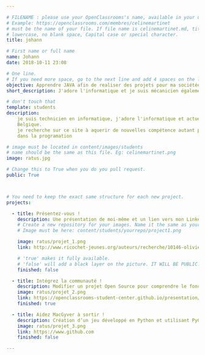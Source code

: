 ```yaml
---

# FILENAME : please use your OpenClassrooms's name, available in your url.
# Example: https://openclassrooms.com/membres/celinemartinet
# must be the name of your file. If file name is celinemartinet.md, title is celinemartinet.
# lowercase, no blank space, Capital case or special character.
title: johann

# First name or full name
name: Johann
date: 2018-10-11 23:08

# One line.
# If you need more space, go to the next line and add 4 spaces on the left, as in 'description'.
objective: Apprendre JAVA afin de realiser des projets pour ma sociétée.
short_description: J'adore l'informatique et je suis mécanicien égalemeent. J'apprends à coder le JAVA pour des projets pro.

# don't touch that
template: students
description:
    je suis technicien en informatique, j'adore l'informatique et actuellement je dispose de ma société en france comme en
    Belgique.
    je recherche sur ce site à aquerir de nouvelles compétence autant pour mon utilisation personnelle que pour me reconvertir
    dans la programation

# image must be located in content/images/students
# name should be the same as this file. Eg: celinemartinet.png
image: ratus.jpg

# Change this to True when you do you pull request.
public: True



# You need to keep the exact same structure for each new project.
projects:

  - title: Présentez-vous !
    description: Une présentation de moi-même et un lien vers mon LinkedIn.
    # Create a new repository for your images. Name it the same as your nickname and profile picture.
    # Image must be here: content/students/yourrepo/project1.png

    image: ratus/projet_1.png
    link: http://www.ricochet-jeunes.org/auteurs/recherche/10146-olivier-vogel

    # 'true' makes it fully available.
    # 'false' will add a black layer on the picture. IT WILL BE PUBLIC!
    finished: false

  - title: Intégrez la communauté !
    description: Modifier un projet Open Source pour comprendre le fonctionnement de Git, de Github et des pull requests. 
    image: ratus/projet_2.png
    link: https://openclassrooms-student-center.github.io/presentation/students/ratus.html
    finished: true

  - title: Aidez MacGyver à sortir !
    description: Création d’un jeu développé en Python et utilisant PyGame.
    image: ratus/projet_3.png
    link: https://www.github.com
    finished: false

---
```

